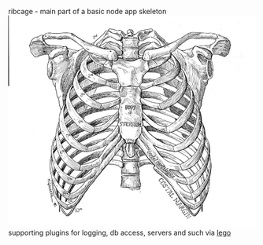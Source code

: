 ribcage - main part of a basic node app skeleton
![RIBCAGE!](https://raw.githubusercontent.com/leshy/ribcage/master/ribcage.jpg)
supporting plugins for logging, db access, servers and such via [lego](https://github.com/leshy/nodejs-lego)

    